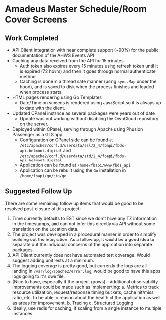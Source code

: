 # Amadeus Master Schedule/Room Cover Screens

## Work Completed
- API Client integration with near complete support (~90%) for the public documentation of the AHWS Events API
- Caching any data received from the API for 15 minutes
    - Auth token also expires every 15 minutes using refresh token until it is expired (72 hours) and then it goes through normal authenticate method
    - Caching is done in a thread safe manner (using `sync.Map` under the hood), and is saved to disk when the process finishes and loaded when process starts.
- HTML pages rendering using Go Templates
    - Date/Time on screens is rendered using JavaScript so it is always up to date with the client.
- Updated CPanel instance as several packages were years out of date
    - Update was not working without disabling the OwnCloud repository on the server.
- Deployed within CPanel, serving through Apache using Phusion Passenger as a GLS app.
    - Configuration on CPanel side can be found at `/etc/apache2/conf.d/userdata/ssl/2_4/fbapi/fbds-api.belmont.digital` and `/etc/apache2/conf.d/userdata/std/2_4/fbapi/fbds-api.belmont.digital`
    - Application can be found at `/home/fbapi/www/fbds_api`
    - Application can be rebuilt using the `Go` installation in `/home/fbapi/go/bin/go`

## Suggested Follow Up

There are some remaining follow up items that would be good to be resolved post-closure of this project:

1. Time currently defaults to EST since we don't have any TZ information in the timestamps, and can not infer this directly via API without some translation on the Location data.
2. The project was developed in a procedural manner in order to simplify building out the integration. As a follow up, it would be a good idea to separate out the individual concerns of the application into separate packages.
2. API Client currently does not have automated test coverage. Would suggest adding unit tests at a minimum.
3. The logging coverage is pretty good, but currently the logs are all landing in `/var/log/apache2/error.log`, would be good to have this apps logs going to it's own file.
4. (Nice to have, especially if the project grows) - Additional observability improvements could be made such as implementing:
  a. Metrics to track resource utilization, request/response timing buckets, cache hit/miss ratio, etc. to be able to reason about the health of the application as well as areas for improvement.
  b. Tracing
  c. Structured Logging
4. Ideally, use redis for caching, if scaling from a single instance to multiple instances.